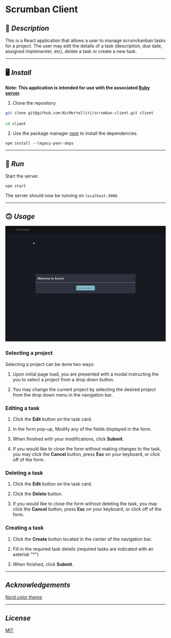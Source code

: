 # **Scrumban Client**

## 📖 **_Description_**

This is a React application that allows a user to manage scrum/kanban tasks for a project. The user may edit the details of a task (description, due date, assigned implementer, etc), delete a task or create a new task.

---

## 🖥️ **_Install_**

**Note: This application is intended for use with the associated [Ruby server](https://github.com/NicMortelliti/scrumban-server).**

1. Clone the repository

```bash
git clone git@github.com:NicMortelliti/scrumban-client.git client

cd client
```

2. Use the package manager [npm](https://www.npmjs.com/) to install the dependencies.

```properties
npm install --legacy-peer-deps
```

---

## 👟 **_Run_**

Start the server.

```properties
npm start
```

The server should now be running on `localhost:3000`.

---

## 🙃 **_Usage_**

![Usage Demo](assets/screencasts/UsageDemo.gif)

### **Selecting a project**

Selecting a project can be done two ways:

1. Upon initial page load, you are presented with a modal instructing the you to select a project from a drop down button.

2. You may change the current project by selecting the desired project from the drop down menu in the navigation bar.

### **Editing a task**

1. Click the **Edit** button on the task card.

2. In the form pop-up, Modify any of the fields displayed in the form.

3. When finished with your modifications, click **Submit**.

4. If you would like to close the form without making changes to the task, you may click the **Cancel** button, press **Esc** on your keyboard, or click off of the form.

### **Deleting a task**

1. Click the **Edit** button on the task card.

2. Click the **Delete** button.

3. If you would like to close the form without deleting the task, you may click the **Cancel** button, press **Esc** on your keyboard, or click off of the form.

### **Creating a task**

1. Click the **Create** button located in the center of the navigation bar.

2. Fill in the required task details (required tasks are indicated with an asterisk "\*")

3. When finished, click **Submit**.

---

## **_Acknowledgements_**

[Nord color theme](https://www.nordtheme.com/)

---

## **_License_**

[MIT](https://choosealicense.com/licenses/mit/)
